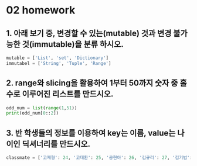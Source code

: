 # 02 homework

## 1. 아래 보기 중, 변경할 수 있는(mutable) 것과 변경 불가능한 것(immutable)을 분류 하시오.

```python
mutable = ['List', 'set', 'Dictionary']
immutabel = ['String', 'Tuple', 'Range']
```





## 2. range와 slicing을 활용하여 1부터 50까지 숫자 중 홀수로 이루어진 리스트를 만드시오.

```python
odd_num = list(range(1,51))
print(odd_num[0::2])
```



## 3. 반 학생들의 정보를 이용하여 key는 이름, value는 나이인 딕셔너리를 만드시오.

```python
classmate = ['고재형': 24, '고태환': 25, '공현아': 26, '김규리': 27, '김기범': 24, '김상돈': 25, '김선만': 26, '김승연':27, '김혁준':24, '남선웅': 25, '박선용': 26, '박승규': 27, '박승재': 4, '박정우': 25, '양선': 26, '양예은': 27, '윤서영': 24, '윤준석': 25, '정명한': 26, '정윤선': 27, '정은지': 24, '정진주': 25, '창호연': 26, '최동호': 27, '최수빈': 24, '최화경': 25]
```